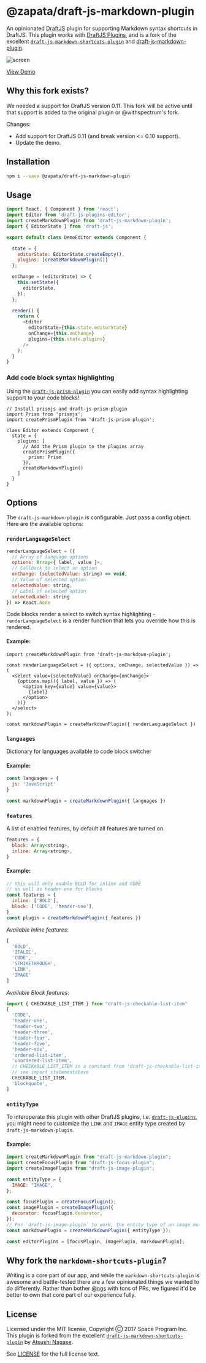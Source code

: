 @zapata/draft-js-markdown-plugin
==================================

An opinionated [DraftJS] plugin for supporting Markdown syntax shortcuts in DraftJS. This plugin works with [DraftJS Plugins], and is a fork of the excellent [`draft-js-markdown-shortcuts-plugin`](https://github.com/ngs/draft-js-markdown-shortcuts-plugin) and [draft-js-markdown-plugin](https://github.com/withspectrum/draft-js-markdown-plugin).

![screen](screen.gif)

[View Demo][Demo]

## Why this fork exists?

We needed a support for DraftJS version 0.11. This fork will be active until that support is added to the original plugin or @withspectrum's fork.

Changes:

- Add support for DraftJS 0.11 (and break version <= 0.10 support).
- Update the demo.

## Installation

```sh
npm i --save @zapata/draft-js-markdown-plugin
```

## Usage

```js
import React, { Component } from 'react';
import Editor from 'draft-js-plugins-editor';
import createMarkdownPlugin from 'draft-js-markdown-plugin';
import { EditorState } from 'draft-js';

export default class DemoEditor extends Component {

  state = {
    editorState: EditorState.createEmpty(),
    plugins: [createMarkdownPlugin()]
  };

  onChange = (editorState) => {
    this.setState({
      editorState,
    });
  };

  render() {
    return (
      <Editor
        editorState={this.state.editorState}
        onChange={this.onChange}
        plugins={this.state.plugins}
      />
    );
  }
}
```

### Add code block syntax highlighting

Using the [`draft-js-prism-plugin`](https://github.com/withspectrum/draft-js-prism-plugin) you can easily add syntax highlighting support to your code blocks!

```JS
// Install prismjs and draft-js-prism-plugin
import Prism from 'prismjs';
import createPrismPlugin from 'draft-js-prism-plugin';

class Editor extends Component {
  state = {
    plugins: [
      // Add the Prism plugin to the plugins array 
      createPrismPlugin({
        prism: Prism
      }),
      createMarkdownPlugin()
    ]
  }
}
```

## Options

The `draft-js-markdown-plugin` is configurable. Just pass a config object. Here are the available options:

### `renderLanguageSelect`

```js
renderLanguageSelect = ({
  // Array of language options
  options: Array<{ label, value }>,
  // Callback to select an option
  onChange: (selectedValue: string) => void,
  // Value of selected option
  selectedValue: string,
  // Label of selected option
  selectedLabel: string
}) => React.Node
```

Code blocks render a select to switch syntax highlighting - `renderLanguageSelect` is a render function that lets you override how this is rendered. 

#### Example:

```
import createMarkdownPlugin from 'draft-js-markdown-plugin';

const renderLanguageSelect = ({ options, onChange, selectedValue }) => (
  <select value={selectedValue} onChange={onChange}>
    {options.map(({ label, value }) => (
      <option key={value} value={value}>
        {label}
      </option>
    ))}
  </select>
);

const markdownPlugin = createMarkdownPlugin({ renderLanguageSelect })
```

### `languages`

Dictionary for languages available to code block switcher

#### Example:

```js
const languages = {
  js: 'JavaScript'
}

const markdownPlugin = createMarkdownPlugin({ languages })
```

### `features`

A list of enabled features, by default all features are turned on.

```js
features = {
  block: Array<string>,
  inline: Array<string>,
}
```

#### Example:

```js
// this will only enable BOLD for inline and CODE
// as well as header-one for blocks
const features = {
  inline: ['BOLD'],
  block: ['CODE', 'header-one'],
}
const plugin = createMarkdownPlugin({ features })
```

*Available Inline features*:

```js
[
  'BOLD',
  'ITALIC',
  'CODE',
  'STRIKETHROUGH',
  'LINK',
  'IMAGE'
]
```

*Available Block features*:

```js
import { CHECKABLE_LIST_ITEM } from "draft-js-checkable-list-item"
[
  'CODE',
  'header-one',
  'header-two',
  'header-three',
  'header-four',
  'header-five',
  'header-six',
  'ordered-list-item',
  'unordered-list-item',
  // CHECKABLE_LIST_ITEM is a constant from 'draft-js-checkable-list-item'
  // see import statementabove
  CHECKABLE_LIST_ITEM,
  'blockquote',
]
```

### `entityType`

To interoperate this plugin with other DraftJS plugins, i.e. [`draft-js-plugins`](https://github.com/draft-js-plugins/draft-js-plugins), you might need to customize the `LINK` and `IMAGE` entity type created by `draft-js-markdown-plugin`.

#### Example:

```js
import createMarkdownPlugin from "draft-js-markdown-plugin";
import createFocusPlugin from "draft-js-focus-plugin";
import createImagePlugin from "draft-js-image-plugin";

const entityType = {
  IMAGE: "IMAGE",
};

const focusPlugin = createFocusPlugin();
const imagePlugin = createImagePlugin({
  decorator: focusPlugin.decorator,
});
// For `draft-js-image-plugin` to work, the entity type of an image must be `IMAGE`.
const markdownPlugin = createMarkdownPlugin({ entityType });

const editorPlugins = [focusPlugin, imagePlugin, markdownPlugin];
```

## Why fork the `markdown-shortcuts-plugin`?

Writing is a core part of our app, and while the `markdown-shortcuts-plugin` is awesome and battle-tested there are a few opinionated things we wanted to do differently. Rather than bother [@ngs](https://github.com/ngs) with tons of PRs, we figured it'd be better to own that core part of our experience fully. 

## License

Licensed under the MIT license, Copyright Ⓒ 2017 Space Program Inc. This plugin is forked from the excellent [`draft-js-markdown-shortcuts-plugin`](https://github.com/ngs/draft-js-markdown-shortcuts-plugin) by [Atsushi Nagase](https://github.com/ngs).

See [LICENSE] for the full license text.

[Demo]: https://markdown-plugin.spectrum.chat/
[DraftJS]: https://facebook.github.io/draft-js/
[DraftJS Plugins]: https://github.com/draft-js-plugins/draft-js-plugins
[LICENSE]: ./LICENSE
[npm]: https://www.npmjs.com/package/draft-js-markdown-plugin
